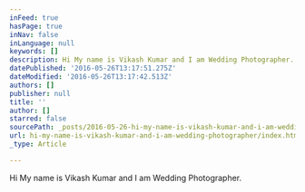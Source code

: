 ```yaml
---
inFeed: true
hasPage: true
inNav: false
inLanguage: null
keywords: []
description: Hi My name is Vikash Kumar and I am Wedding Photographer.
datePublished: '2016-05-26T13:17:51.275Z'
dateModified: '2016-05-26T13:17:42.513Z'
authors: []
publisher: null
title: ''
author: []
starred: false
sourcePath: _posts/2016-05-26-hi-my-name-is-vikash-kumar-and-i-am-wedding-photographer.md
url: hi-my-name-is-vikash-kumar-and-i-am-wedding-photographer/index.html
_type: Article

---
```

Hi My name is Vikash Kumar and I am Wedding Photographer.